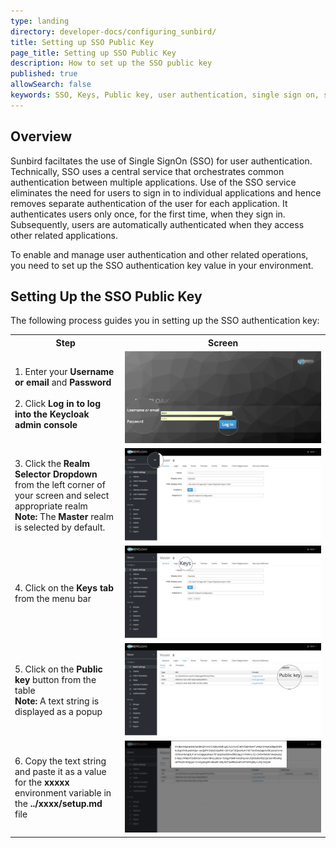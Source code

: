 ```yaml
---
type: landing
directory: developer-docs/configuring_sunbird/
title: Setting up SSO Public Key
page_title: Setting up SSO Public Key 
description: How to set up the SSO public key
published: true
allowSearch: false
keywords: SSO, Keys, Public key, user authentication, single sign on, single signon, singlesignon, sign in
---
```

## Overview

Sunbird faciltates the use of Single SignOn (SSO) for user authentication. Technically, SSO uses a central service that orchestrates common authentication between multiple applications. Use of the SSO service eliminates the need for users to sign in to individual applications and hence removes separate authentication of the user for each application. It authenticates users only once, for the first time, when they sign in. Subsequently, users are automatically authenticated when they access other related applications. 

To enable and manage user authentication and other related operations, you need to set up the SSO authentication key value in your environment. 

## Setting Up the SSO Public Key

The following process guides you in setting up the SSO authentication key:

<table>
  <tr>
    <th style="width:35%;">Step
    </th>
    <th style="width:65%;">Screen
    </th>
  </tr>
  <tr>
  <td> 1. Enter your <b>Username or email</b> and <b>Password</b><br>
    <br>2. Click <b>Log in<b> to log into the Keycloak admin console
  </td>
      <td><img src="pages\developer-docs\configuring_sunbird\images\keycloak_login.png"></td>
  </tr>
    <tr>
    <td> 
    3. Click the <b>Realm Selector Dropdown</b> from the left corner of your screen and select appropriate realm <br>
      <b>Note:</b> The <b>Master</b> realm is selected by default.</br>
     </td>
      <td><img src="pages\developer-docs\configuring_sunbird\images\realm_select.png"></td>
  </tr>
      <tr>
    <td> 
   4. Click on the <b>Keys tab</b> from the menu bar
     </td>
      <td><img src="pages\developer-docs\configuring_sunbird\images\select_key_tab.png"></td>
  </tr>
     <tr>
    <td> 
      5. Click on the <b>Public key</b> button from the table<br>
        <b>Note:</b> A text string is displayed as a popup 
    </td>
    <td>
      <img src="pages\developer-docs\configuring_sunbird\images\public_key_btn.png">
      </td>
  </tr>
  <tr>
    <td> 6. Copy the text string and paste it as a value for the <b>xxxxx</b> environment variable in the <b>../xxxx/setup.md</b> file<br> 
     </td>
      <td><img src="pages\developer-docs\configuring_sunbird\images\copy_token.png"></td>
  </tr>
</table>
